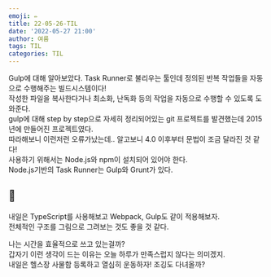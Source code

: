 ```yaml
---
emoji: ✏   
title: 22-05-26-TIL  
date: '2022-05-27 21:00'  
author: 여름  
tags: TIL  
categories: TIL
---
```


Gulp에 대해 알아보았다. Task Runner로 불리우는 툴인데 정의된 반복 작업들을 자동으로 수행해주는 빌드시스템이다!  
작성한 파일을 복사한다거나 최소화, 난독화 등의 작업을 자동으로 수행할 수 있도록 도와준다.    
gulp에 대해 step by step으로 자세히 정리되어있는 git 프로젝트를 발견했는데 2015년에 만들어진 프로젝트였다.   
따라해보니 이런저런 오류가났는데.. 알고보니 4.0 이후부터 문법이 조금 달라진 것 같다!   
사용하기 위해서는 Node.js와 npm이 설치되어 있어야 한다.  
Node.js기반의 Task Runner는 Gulp와 Grunt가 있다.  

## 💭  
내일은 TypeScript를 사용해보고 Webpack, Gulp도 같이 적용해보자.  
전체적인 구조를 그림으로 그려보는 것도 좋을 것 같다.  

나는 시간을 효율적으로 쓰고 있는걸까?  
갑자기 이런 생각이 드는 이유는 오늘 하루가 만족스럽지 않다는 의미겠지.  
내일은 헬스장 사물함 등록하고 열심히 운동하자! 조깅도 다녀올까?